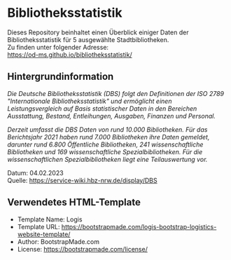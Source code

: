 # Bibliotheksstatistik

Dieses Repository beinhaltet einen Überblick einiger Daten der Bibliotheksstatistik für 5 ausgewählte Stadtbibliotheken.\
Zu finden unter folgender Adresse:\
https://od-ms.github.io/bibliotheksstatistik/

## Hintergrundinformation

*Die Deutsche Bibliotheksstatistik (DBS) folgt den Definitionen der ISO 2789 "Internationale Bibliotheksstatistik" und ermöglicht einen Leistungsvergleich auf Basis statistischer Daten in den Bereichen Ausstattung, Bestand, Entleihungen, Ausgaben, Finanzen und Personal.*

*Derzeit umfasst die DBS Daten von rund 10.000 Bibliotheken. Für das Berichtsjahr 2021 haben rund 7.000 Bibliotheken ihre Daten gemeldet, darunter rund 6.800 Öffentliche Bibliotheken, 241 wissenschaftliche Bibliotheken und 169  wissenschaftliche Spezialbibliotheken. Für die wissenschaftlichen Spezialbibliotheken liegt eine Teilauswertung vor.*

Datum: 04.02.2023 \
Quelle: https://service-wiki.hbz-nrw.de/display/DBS

## Verwendetes HTML-Template

* Template Name: Logis
* Template URL: https://bootstrapmade.com/logis-bootstrap-logistics-website-template/
* Author: BootstrapMade.com
* License: https://bootstrapmade.com/license/


